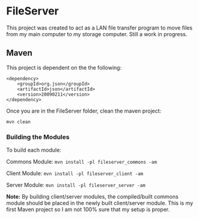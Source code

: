 # FileServer

This project was created to act as a LAN file transfer program to move files from my main computer to my storage computer.
Still a work in progress.

## Maven

This project is dependent on the the following:

```
<dependency>
	<groupId>org.json</groupId>
	<artifactId>json</artifactId>
	<version>20090211</version>
</dependency>
```

Once you are in the FileServer folder, clean the maven project:

`mvn clean`

### Building the Modules
To build each module:

Commons Module:
`mvn install -pl fileserver_commons -am`

Client Module:
`mvn install -pl fileserver_client -am`

Server Module:
`mvn install -pl fileserver_server -am`

**Note:** By building client/server modules, the compiled/built commons module should be placed in the newly built client/server module. This is my first Maven project so I am not 100% sure that my setup is proper.

